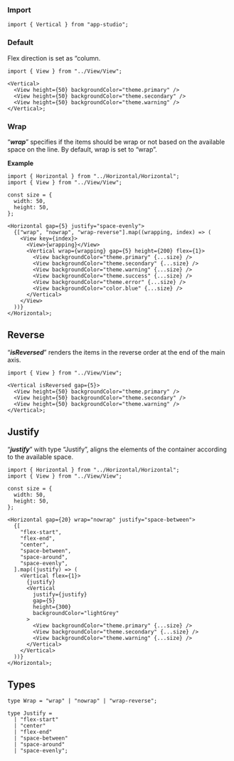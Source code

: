 ### **Import**

```tsx static
import { Vertical } from "app-studio";
```

### **Default**

Flex direction is set as “column.

```tsx
import { View } from "../View/View";

<Vertical>
  <View height={50} backgroundColor="theme.primary" />
  <View height={50} backgroundColor="theme.secondary" />
  <View height={50} backgroundColor="theme.warning" />
</Vertical>;
```

### **Wrap**

“**_wrap_**” specifies if the items should be wrap or not based on the available space on the line. By default, wrap is set to “wrap”.

**Example**

```tsx
import { Horizontal } from "../Horizontal/Horizontal";
import { View } from "../View/View";

const size = {
  width: 50,
  height: 50,
};

<Horizontal gap={5} justify="space-evenly">
  {["wrap", "nowrap", "wrap-reverse"].map((wrapping, index) => (
    <View key={index}>
      <View>{wrapping}</View>
      <Vertical wrap={wrapping} gap={5} height={200} flex={1}>
        <View backgroundColor="theme.primary" {...size} />
        <View backgroundColor="theme.secondary" {...size} />
        <View backgroundColor="theme.warning" {...size} />
        <View backgroundColor="theme.success" {...size} />
        <View backgroundColor="theme.error" {...size} />
        <View backgroundColor="color.blue" {...size} />
      </Vertical>
    </View>
  ))}
</Horizontal>;
```

## **Reverse**

“**_isReversed_**” renders the items in the reverse order at the end of the main axis.

```tsx
import { View } from "../View/View";

<Vertical isReversed gap={5}>
  <View height={50} backgroundColor="theme.primary" />
  <View height={50} backgroundColor="theme.secondary" />
  <View height={50} backgroundColor="theme.warning" />
</Vertical>;
```

## **Justify**

“**_justify_**” with type “Justify”, aligns the elements of the container according to the available space.

```tsx
import { Horizontal } from "../Horizontal/Horizontal";
import { View } from "../View/View";

const size = {
  width: 50,
  height: 50,
};

<Horizontal gap={20} wrap="nowrap" justify="space-between">
  {[
    "flex-start",
    "flex-end",
    "center",
    "space-between",
    "space-around",
    "space-evenly",
  ].map((justify) => (
    <Vertical flex={1}>
      {justify}
      <Vertical
        justify={justify}
        gap={5}
        height={300}
        backgroundColor="lightGrey"
      >
        <View backgroundColor="theme.primary" {...size} />
        <View backgroundColor="theme.secondary" {...size} />
        <View backgroundColor="theme.warning" {...size} />
      </Vertical>
    </Vertical>
  ))}
</Horizontal>;
```

## **Types**

```tsx static
type Wrap = "wrap" | "nowrap" | "wrap-reverse";
```

```tsx static
type Justify =
  | "flex-start"
  | "center"
  | "flex-end"
  | "space-between"
  | "space-around"
  | "space-evenly";
```
